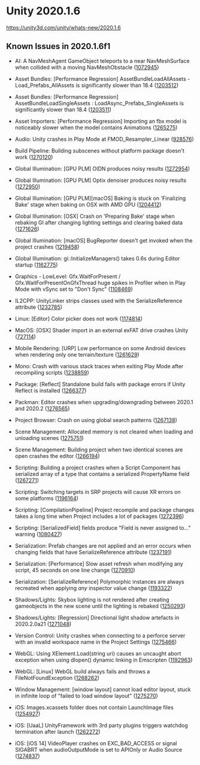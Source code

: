 # Unity 2020.1.6
https://unity3d.com/unity/whats-new/2020.1.6

## Known Issues in 2020.1.6f1

<ul>
<li><p>AI: A NavMeshAgent GameObject teleports to a near NavMeshSurface when collided with a moving NavMeshObstacle (<a href="https://issuetracker.unity3d.com/issues/a-navmeshagent-gameobject-teleports-to-a-near-navmeshsurface-when-collided-with-a-moving-navmeshobstacle">1072945</a>)</p></li>
<li><p>Asset Bundles: [Performance Regression] AssetBundleLoadAllAssets - Load_Prefabs_AllAssets is significantly slower than 18.4 (<a href="https://issuetracker.unity3d.com/issues/performance-regression-assetbundleloadallassets-load-prefabs-allassets-is-significantly-slower-than-18-dot-4">1203512</a>)</p></li>
<li><p>Asset Bundles: [Performance Regression] AssetBundleLoadSingleAssets : LoadAsync_Prefabs_SingleAssets is significantly slower than 18.4 (<a href="https://issuetracker.unity3d.com/issues/assetbundleloadsingleassets-loadasync-prefabs-singleassets-is-significantly-slower-than-18-dot-4">1203511</a>)</p></li>
<li><p>Asset Importers: [Performance Regression] Importing an fbx model is noticeably slower when the model contains Animations (<a href="https://issuetracker.unity3d.com/issues/performance-regression-importing-an-fbx-model-is-noticeably-slower-when-the-model-contains-animations">1265275</a>)</p></li>
<li><p>Audio: Unity crashes in Play Mode at FMOD_Resampler_Linear (<a href="https://issuetracker.unity3d.com/issues/unity-crashes-in-play-mode-at-fmod-resampler-linear">928576</a>)</p></li>
<li><p>Build Pipeline: Building subscenes without platform package doesn't work (<a href="https://issuetracker.unity3d.com/issues/building-subscenes-without-platform-package-doesnt-work">1270120</a>)</p></li>
<li><p>Global Illumination: [GPU PLM] OIDN produces noisy results (<a href="https://issuetracker.unity3d.com/issues/gpu-plm-oidn-produces-noisy-results">1272954</a>)</p></li>
<li><p>Global Illumination: [GPU PLM] Optix denoiser produces noisy results (<a href="https://issuetracker.unity3d.com/issues/gpu-plm-optix-denoiser-produces-noisy-results">1272950</a>)</p></li>
<li><p>Global Illumination: [GPU PLM][macOS] Baking is stuck on 'Finalizing Bake' stage when baking on OSX with AMD GPU (<a href="https://issuetracker.unity3d.com/issues/unable-to-bake-after-switching-lightmapper-a-few-times">1204412</a>)</p></li>
<li><p>Global Illumination: [OSX] Crash on 'Preparing Bake' stage when rebaking GI after changing lighting settings and clearing baked data (<a href="https://issuetracker.unity3d.com/issues/osx-crash-on-preparing-bake-stage-when-rebaking-gi-after-changing-lighting-settings-and-clearing-baked-data">1271626</a>)</p></li>
<li><p>Global Illumination: [macOS] BugReporter doesn't get invoked when the project crashes (<a href="https://issuetracker.unity3d.com/issues/macos-bugreporter-doesnt-get-invoked-when-the-project-crashes">1219458</a>)</p></li>
<li><p>Global Illumination: gi::InitializeManagers() takes 0.6s during Editor startup (<a href="https://issuetracker.unity3d.com/issues/gi-initializemanagers-takes-0-dot-4s-during-editor-startup">1162775</a>)</p></li>
<li><p>Graphics - LowLevel: Gfx.WaitForPresent / Gfx.WaitForPresentOnGfxThread huge spikes in Profiler when in Play Mode with vSync set to "Don't Sync" (<a href="https://issuetracker.unity3d.com/issues/gfx-dot-waitforpresent-huge-spikes-in-profiler-when-vsync-is-off">1108469</a>)</p></li>
<li><p>IL2CPP: UnityLinker strips classes used with the SerializeReference attribute (<a href="https://issuetracker.unity3d.com/issues/unitylinker-strips-classes-used-with-the-serializereference-attribute">1232785</a>)</p></li>
<li><p>Linux: [Editor] Color picker does not work (<a href="https://issuetracker.unity3d.com/issues/linux-editor-color-picker-does-not-work">1174814</a>)</p></li>
<li><p>MacOS: [OSX] Shader import in an external exFAT drive crashes Unity (<a href="https://issuetracker.unity3d.com/issues/osx-shader-import-in-an-external-exfat-drive-crashes-unity">727114</a>)</p></li>
<li><p>Mobile Rendering: [URP] Low performance on some Android devices when rendering only one terrain/texture (<a href="https://issuetracker.unity3d.com/issues/urp-low-performance-on-some-android-devices-when-rendering-only-one-terrain-slash-texture">1261629</a>)</p></li>
<li><p>Mono: Crash with various stack traces when exiting Play Mode after recompiling scripts (<a href="https://issuetracker.unity3d.com/issues/crash-with-various-stack-traces-when-exiting-play-mode-after-recompiling-scripts">1238859</a>)</p></li>
<li><p>Package: [Reflect] Standalone build fails with package errors if Unity Reflect is installed (<a href="https://issuetracker.unity3d.com/issues/reflect-standalone-build-fails-with-package-errors-if-unity-reflect-is-installed">1266377</a>)</p></li>
<li><p>Packman: Editor crashes when upgrading/downgrading between 2020.1 and 2020.2 (<a href="https://issuetracker.unity3d.com/issues/editor-crashes-when-upgrading-slash-downgrading-between-2020-dot-1-and-2020-dot-2">1276565</a>)</p></li>
<li><p>Project Browser: Crash on using global search patterns (<a href="https://issuetracker.unity3d.com/issues/crash-on-using-global-search-patterns">1267138</a>)</p></li>
<li><p>Scene Management: Allocated memory is not cleared when loading and unloading scenes (<a href="https://issuetracker.unity3d.com/issues/allocated-memory-is-not-cleared-when-loading-and-unloading-scenes">1275751</a>)</p></li>
<li><p>Scene Management: Building project when two identical scenes are open crashes the editor (<a href="https://issuetracker.unity3d.com/issues/building-project-when-two-identical-scenes-are-open-crashes-the-editor">1266194</a>)</p></li>
<li><p>Scripting: Building a project crashes when a Script Component has serialized array of a type that contains a serialized PropertyName field (<a href="https://issuetracker.unity3d.com/issues/building-a-project-crashes-when-a-script-component-has-serialized-array-of-a-type-that-contains-a-serialized-propertyname-field">1267271</a>)</p></li>
<li><p>Scripting: Switching targets in SRP projects will cause XR errors on some platforms (<a href="https://issuetracker.unity3d.com/issues/osx-switching-an-urp-template-projects-build-target-to-tvos-will-create-reference-errors-to-xrsettings">1196164</a>)</p></li>
<li><p>Scripting: [CompilationPipeline] Project recompile and package changes takes a long time when Project includes a lot of packages (<a href="https://issuetracker.unity3d.com/issues/compilationpipeline-project-recompile-and-package-changes-takes-a-long-time-when-project-includes-a-lot-of-packages">1272396</a>)</p></li>
<li><p>Scripting: [SerializedField] fields produce "Field is never assigned to..." warning (<a href="https://issuetracker.unity3d.com/issues/serializedfield-fields-produce-field-is-never-assigned-to-dot-dot-dot-warning">1080427</a>)</p></li>
<li><p>Serialization: Prefab changes are not applied and an error occurs when changing fields that have SerializeReference attribute (<a href="https://issuetracker.unity3d.com/issues/prefab-changes-are-not-applied-and-an-error-occurs-when-changing-fields-that-have-serializereference-attribute">1237191</a>)</p></li>
<li><p>Serialization: [Performance] Slow asset refresh when modifying any script, 45 seconds on one line change (<a href="https://issuetracker.unity3d.com/issues/performance-regression-slow-asset-reimport-when-modifying-any-script">1270910</a>)</p></li>
<li><p>Serialization: [SerializeReference] Polymorphic instances are always recreated when applying <em>any</em> inspector value change (<a href="https://issuetracker.unity3d.com/issues/serializereference-non-serialized-initialized-fields-lose-their-values-when-entering-play-mode">1193322</a>)</p></li>
<li><p>Shadows/Lights: Skybox lighting is not rendered after creating gameobjects in the new scene until the lighting is rebaked (<a href="https://issuetracker.unity3d.com/issues/skybox-lighting-is-not-shown-after-creating-new-gameobjects-in-the-new-scene">1250293</a>)</p></li>
<li><p>Shadows/Lights: [Regression] Directional light shadow artefacts in 2020.2.0a21 (<a href="https://issuetracker.unity3d.com/issues/hdrp-directional-light-artefacts-in-2020-dot-2-0a21">1271048</a>)</p></li>
<li><p>Version Control: Unity crashes when connecting to a perforce server with an invalid workspace name in the Project Settings (<a href="https://issuetracker.unity3d.com/issues/unity-crashes-when-connecting-to-a-perforce-server-with-an-invalid-workspace-name-in-the-project-settings">1275466</a>)</p></li>
<li><p>WebGL:  Using XElement.Load(string uri) causes an uncaught abort exception when using dlopen() dynamic linking in Emscripten (<a href="https://issuetracker.unity3d.com/issues/webgl-built-project-causes-an-uncaught-abort-exception-when-using-dlopen-dynamic-linking-in-emscripten">1192963</a>)</p></li>
<li><p>WebGL: [Linux] WebGL build always fails and throws a FileNotFoundException (<a href="https://issuetracker.unity3d.com/issues/linux-webgl-build-always-fails-and-throws-a-filenotfoundexception">1268262</a>)</p></li>
<li><p>Window Management: [window layout] cannot load editor layout, stuck in infinite loop of "failed to load window layout" (<a href="https://issuetracker.unity3d.com/issues/window-layout-cannot-load-editor-layout-stuck-in-infinite-loop-of-failed-to-load-window-layout">1275270</a>)</p></li>
<li><p>iOS:  Images.xcassets folder does not contain LaunchImage files (<a href="https://issuetracker.unity3d.com/issues/ios-images-dot-xcassets-folder-does-not-contain-launchimage-files">1254927</a>)</p></li>
<li><p>iOS: [UaaL] UnityFramework with 3rd party plugins triggers watchdog termination after launch (<a href="https://issuetracker.unity3d.com/issues/ios-unityframework-with-3rd-party-plugins-triggers-watchdog-termination-after-launch">1262272</a>)</p></li>
<li><p>iOS: [iOS 14] VideoPlayer crashes on EXC_BAD_ACCESS or signal SIGABRT when audioOutputMode is set to APIOnly or Audio Source (<a href="https://issuetracker.unity3d.com/issues/ios-videoplayer-crashes-when-audiooutputmode-is-set-to-apionly-or-audiosource">1274837</a>)</p></li>
</ul>
